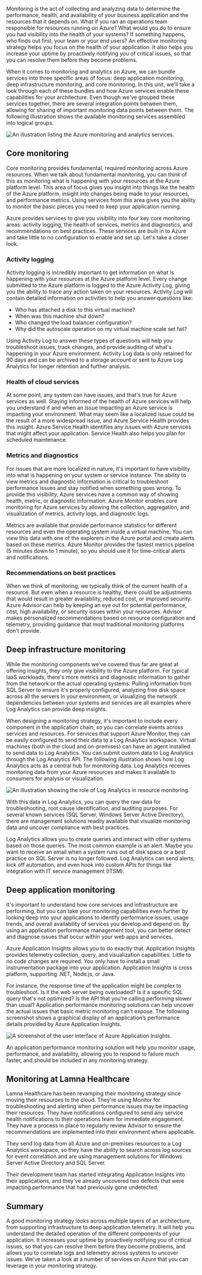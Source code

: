 Monitoring is the act of collecting and analyzing data to determine the performance, health, and availability of your business application and the resources that it depends on. What if you ran an operations team responsible for resources running on Azure? What would you do to ensure you had visibility into the health of your systems? If something happens, who finds out first, your team or your end users? An effective monitoring strategy helps you focus on the health of your application. It also helps you increase your uptime by proactively notifying you of critical issues, so that you can resolve them before they become problems. 

When it comes to monitoring and analytics on Azure, we can bundle services into three specific areas of focus: deep application monitoring, deep infrastructure monitoring, and core monitoring. In this unit, we'll take a look through each of these bundles and how Azure services enable these capabilities for your architecture. Even though we've grouped these services together, there are several integration points between them, allowing for sharing of important monitoring data points between them. The following illustration shows the available monitoring services assembled into logical groups.

![An illustration listing the Azure monitoring and analytics services.](../media/monitoring-products-overview.png)

## Core monitoring

Core monitoring provides fundamental, required monitoring across Azure resources. When we talk about fundamental monitoring, you can think of this as monitoring what is happening with your resources at the Azure platform level. This area of focus gives you insight into things like the health of the Azure platform, insight into changes being made to your resources, and performance metrics. Using services from this area gives you the ability to monitor the basic pieces you need to keep your application running.

Azure provides services to give you visibility into four key core monitoring areas: activity logging, the health of services, metrics and diagnostics, and recommendations on best practices. These services are built in to Azure and take little to no configuration to enable and set up. Let's take a closer look.

### Activity logging

Activity logging is incredibly important to get information on what is happening with your resources at the Azure platform level. Every change submitted to the Azure platform is logged to the Azure Activity Log, giving you the ability to trace any action taken on your resources. Activity Log will contain detailed information on activities to help you answer questions like:

- Who has attached a disk to this virtual machine?
- When was this machine shut down?
- Who changed the load balancer configuration?
- Why did the autoscale operation on my virtual machine scale set fail?

Using Activity Log to answer these types of questions will help you troubleshoot issues, track changes, and provide auditing of what's happening in your Azure environment. Activity Log data is only retained for 90 days and can be archived to a storage account or sent to Azure Log Analytics for longer retention and further analysis.

### Health of cloud services

At some point, any system can have issues, and that's true for Azure services as well. Staying informed of the health of Azure services will help you understand if and when an issue impacting an Azure service is impacting your environment. What may seem like a localized issue could be the result of a more widespread issue, and Azure Service Health provides this insight. Azure Service Health identifies any issues with Azure services that might affect your application. Service Health also helps you plan for scheduled maintenance.

### Metrics and diagnostics

For issues that are more localized in nature, it's important to have visibility into what is happening on your system or service instance. The ability to view metrics and diagnostic information is critical to troubleshoot performance issues and stay notified when something goes wrong. To provide this visibility, Azure services have a common way of showing health, metric, or diagnostic information. Azure Monitor enables core monitoring for Azure services by allowing the collection, aggregation, and visualization of metrics, activity logs, and diagnostic logs.

Metrics are available that provide performance statistics for different resources and even the operating system inside a virtual machine. You can view this data with one of the explorers in the Azure portal and create alerts based on these metrics. Azure Monitor provides the fastest metrics pipeline (5 minutes down to 1 minute), so you should use it for time-critical alerts and notifications.

### Recommendations on best practices

When we think of monitoring, we typically think of the current health of a resource. But even when a resource is healthy, there could be adjustments that would result in greater availability, reduced cost, or improved security. Azure Advisor can help by keeping an eye out for potential performance, cost, high availability, or security issues within your resources. Advisor makes personalized recommendations based on resource configuration and telemetry, providing guidance that most traditional monitoring platforms don't provide.

## Deep infrastructure monitoring

While the monitoring components we've covered thus far are great at offering insights, they only give visibility to the Azure platform. For typical IaaS workloads, there's more metrics and diagnostic information to gather from the network or the actual operating systems. Pulling information from SQL Server to ensure it's properly configured, analyzing free disk space across all the servers in your environment, or visualizing the network dependencies between your systems and services are all examples where Log Analytics can provide deep insights.

When designing a monitoring strategy, it's important to include every component in the application chain, so you can correlate events across services and resources. For services that support Azure Monitor, they can be easily configured to send their data to a Log Analytics workspace. Virtual machines (both in the cloud and on-premises) can have an agent installed to send data to Log Analytics. You can submit custom data to Log Analytics through the Log Analytics API. The following illustration shows how Log Analytics acts as a central hub for monitoring data. Log Analytics receives monitoring data from your Azure resources and makes it available to consumers for analysis or visualization.

![An illustration showing the role of Log Analytics in resource monitoring.](../media/collecting-data.png)

With this data in Log Analytics, you can query the raw data for troubleshooting, root cause identification, and auditing purposes. For several known services (SQL Server, Windows Server Active Directory), there are management solutions readily available that visualize monitoring data and uncover compliance with best practices.

Log Analytics allows you to create queries and interact with other systems based on those queries. The most common example is an alert. Maybe you want to receive an email when a system runs out of disk space or a best practice on SQL Server is no longer followed. Log Analytics can send alerts, kick off automation, and even hook into custom APIs for things like integration with IT service management (ITSM).

## Deep application monitoring

It's important to understand how core services and infrastructure are performing, but you can take your monitoring capabilities even further by looking deep into your applications to identify performance issues, usage trends, and overall availability of services you develop and depend on. By using an application performance management tool, you can better detect and diagnose issues that occur within your web apps and services.

Azure Application Insights allows you to do exactly that. Application Insights provides telemetry collection, query, and visualization capabilities. Little to no code changes are required. You only have to install a small instrumentation package into your application. Application Insights is cross platform, supporting .NET, Node.js, or Java.

For instance, the response time of the application might be complex to troubleshoot. Is it the web server being overloaded? Is it a specific SQL query that's not optimized? Is the API that you're calling performing slower than usual? Application performance monitoring solutions can help uncover the actual issues that basic metric monitoring can't expose. The following screenshot shows a graphical display of an application’s performance details provided by Azure Application Insights.

![A screenshot of the user interface of Azure Application Insights.](../media/perfmetrics.png)

An application performance monitoring solution will help you monitor usage, performance, and availability, allowing you to respond to failure much faster, and should be included in any monitoring strategy.

## Monitoring at Lamna Healthcare

Lamna Healthcare has been revamping their monitoring strategy since moving their resources to the cloud. They're using Monitor for troubleshooting and alerting when performance issues may be impacting their resources. They have notifications configured to send any service health notifications to their operations team for immediate engagement. They have a process in place to regularly review Advisor to ensure the recommendations are implemented into their environment where applicable. 

They send log data from all Azure and on-premises resources to a Log Analytics workspace, so they have the ability to search across log sources for event correlation and are using management solutions for Windows Server Active Directory and SQL Server.

Their development team has started integrating Application Insights into their applications, and they've already uncovered two defects that were impacting performance that had previously gone undetected.

## Summary

A good monitoring strategy looks across multiple layers of an architecture, from supporting infrastructure to deep application telemetry. It will help you understand the detailed operation of the different components of your application. It increases your uptime by proactively notifying you of critical issues, so that you can resolve them before they become problems, and allows you to correlate logs and telemetry across systems to uncover issues. We've taken a look at a number of services on Azure that you can leverage in your monitoring strategy.
